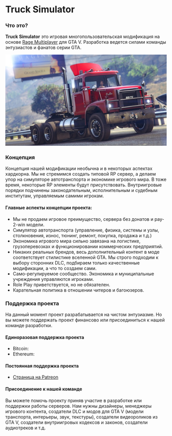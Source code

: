 # Truck Simulator

### Что это?

**Truck Simulator** это игровая многопользовательская модификация на основе [Rage Multiplayer](https://rage.mp/) для GTA V. Разработка ведется силами команды энтузиастов и фанатов серии GTA.

![&#x422;&#x44F;&#x433;&#x430;&#x447; Brute Paulton &#x43D;&#x435; &#x43F;&#x440;&#x435;&#x434;&#x441;&#x442;&#x430;&#x432;&#x43B;&#x435;&#x43D; &#x432; &#x43E;&#x440;&#x438;&#x433;&#x438;&#x43D;&#x430;&#x43B;&#x44C;&#x43D;&#x43E;&#x439; GTA V](.gitbook/assets/tve3xty60gi.jpeg)

### Концепция

Концепция нашей модификации необычна и в некоторых аспектах хардкорна. Мы не стремимся создать типовой RP сервер, а делаем упор на симуляторе автотранспорта и экономике игрового мира. В тоже время, некоторые RP элементы будут присутствовать. Внутриигровые порядки подчинены законодательным, исполнительным и судебным институтам, управляемым самими игрокам.

#### Главные аспекты концепции проекта:

* Мы не продаем игровое преимущество, сервера без донатов и pay-2-win модели.
* Симулятор автотранспорта \(управление, физика, системы и узлы, столкновения, износ, тюнинг, ремонт, покупка, продажа и т.д.\)
* Экономика игрового мира сильно завязана на логистике, грузоперевозках и функционировании коммерческих предприятий.
* Никаких реальных брендов, весь дополнительный контент в моде соответствует стилистике вселенной GTA. Мы строго подходим к выбору сторонних DLС, подбираем только качественные модификации, а что то создаем сами.
* Само-регулируемое сообщество. Экономика и муниципальные учреждения управляются игроками.
* Role Play приветствуется, но не обязателен.
* Карательная политика в отношении читеров и багоюзеров.

### Поддержка проекта

На данный момент проект разрабатывается на чистом энтузиазме. Но вы можете поддержать проект финансово или присоединиться к нашей команде разработки. 

#### Единоразовая поддержка проекта

* Bitcoin:
* Ethereum: 

#### Постоянная поддержка проекта

* [Страница на Patreon](https://www.patreon.com/gtavmp)

#### Присоединение к нашей команде

Вы можете помочь проекту приняв участие в разработке или поддержки работы серверов. Нам нужны дизайнеры, менеджеры игрового контента, создатели DLC и модов для GTA V \(модели транспорта, интерьеры, звук, текстуры\), создатели видеороликов из GTA V, создатели внутриигровых кодексов и законов, создатели аудиотреков и т.д.




